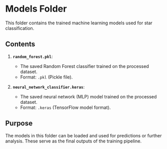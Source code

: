 # **Models Folder**

This folder contains the trained machine learning models used for star classification.

## **Contents**
1. **`random_forest.pkl`**:
   - The saved Random Forest classifier trained on the processed dataset.
   - Format: `.pkl` (Pickle file).

2. **`neural_network_classifier.keras`**:
   - The saved neural network (MLP) model trained on the processed dataset.
   - Format: `.keras` (TensorFlow model format).

## **Purpose**
The models in this folder can be loaded and used for predictions or further analysis. These serve as the final outputs of the training pipeline.
